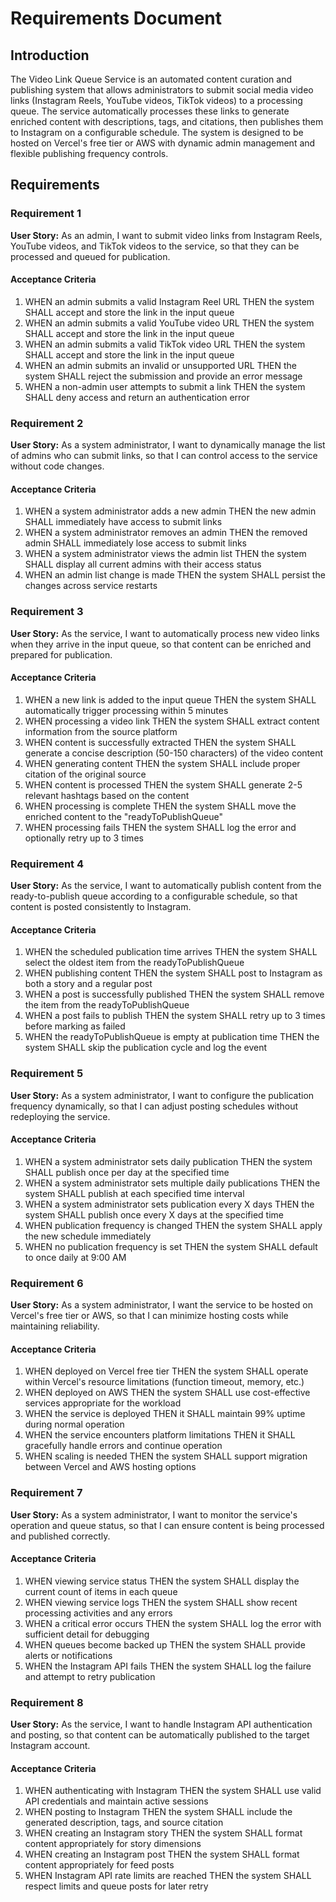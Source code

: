 # Requirements Document

## Introduction

The Video Link Queue Service is an automated content curation and publishing system that allows administrators to submit social media video links (Instagram Reels, YouTube videos, TikTok videos) to a processing queue. The service automatically processes these links to generate enriched content with descriptions, tags, and citations, then publishes them to Instagram on a configurable schedule. The system is designed to be hosted on Vercel's free tier or AWS with dynamic admin management and flexible publishing frequency controls.

## Requirements

### Requirement 1

**User Story:** As an admin, I want to submit video links from Instagram Reels, YouTube videos, and TikTok videos to the service, so that they can be processed and queued for publication.

#### Acceptance Criteria

1. WHEN an admin submits a valid Instagram Reel URL THEN the system SHALL accept and store the link in the input queue
2. WHEN an admin submits a valid YouTube video URL THEN the system SHALL accept and store the link in the input queue
3. WHEN an admin submits a valid TikTok video URL THEN the system SHALL accept and store the link in the input queue
4. WHEN an admin submits an invalid or unsupported URL THEN the system SHALL reject the submission and provide an error message
5. WHEN a non-admin user attempts to submit a link THEN the system SHALL deny access and return an authentication error

### Requirement 2

**User Story:** As a system administrator, I want to dynamically manage the list of admins who can submit links, so that I can control access to the service without code changes.

#### Acceptance Criteria

1. WHEN a system administrator adds a new admin THEN the new admin SHALL immediately have access to submit links
2. WHEN a system administrator removes an admin THEN the removed admin SHALL immediately lose access to submit links
3. WHEN a system administrator views the admin list THEN the system SHALL display all current admins with their access status
4. WHEN an admin list change is made THEN the system SHALL persist the changes across service restarts

### Requirement 3

**User Story:** As the service, I want to automatically process new video links when they arrive in the input queue, so that content can be enriched and prepared for publication.

#### Acceptance Criteria

1. WHEN a new link is added to the input queue THEN the system SHALL automatically trigger processing within 5 minutes
2. WHEN processing a video link THEN the system SHALL extract content information from the source platform
3. WHEN content is successfully extracted THEN the system SHALL generate a concise description (50-150 characters) of the video content
4. WHEN generating content THEN the system SHALL include proper citation of the original source
5. WHEN content is processed THEN the system SHALL generate 2-5 relevant hashtags based on the content
6. WHEN processing is complete THEN the system SHALL move the enriched content to the "readyToPublishQueue"
7. WHEN processing fails THEN the system SHALL log the error and optionally retry up to 3 times

### Requirement 4

**User Story:** As the service, I want to automatically publish content from the ready-to-publish queue according to a configurable schedule, so that content is posted consistently to Instagram.

#### Acceptance Criteria

1. WHEN the scheduled publication time arrives THEN the system SHALL select the oldest item from the readyToPublishQueue
2. WHEN publishing content THEN the system SHALL post to Instagram as both a story and a regular post
3. WHEN a post is successfully published THEN the system SHALL remove the item from the readyToPublishQueue
4. WHEN a post fails to publish THEN the system SHALL retry up to 3 times before marking as failed
5. WHEN the readyToPublishQueue is empty at publication time THEN the system SHALL skip the publication cycle and log the event

### Requirement 5

**User Story:** As a system administrator, I want to configure the publication frequency dynamically, so that I can adjust posting schedules without redeploying the service.

#### Acceptance Criteria

1. WHEN a system administrator sets daily publication THEN the system SHALL publish once per day at the specified time
2. WHEN a system administrator sets multiple daily publications THEN the system SHALL publish at each specified time interval
3. WHEN a system administrator sets publication every X days THEN the system SHALL publish once every X days at the specified time
4. WHEN publication frequency is changed THEN the system SHALL apply the new schedule immediately
5. WHEN no publication frequency is set THEN the system SHALL default to once daily at 9:00 AM

### Requirement 6

**User Story:** As a system administrator, I want the service to be hosted on Vercel's free tier or AWS, so that I can minimize hosting costs while maintaining reliability.

#### Acceptance Criteria

1. WHEN deployed on Vercel free tier THEN the system SHALL operate within Vercel's resource limitations (function timeout, memory, etc.)
2. WHEN deployed on AWS THEN the system SHALL use cost-effective services appropriate for the workload
3. WHEN the service is deployed THEN it SHALL maintain 99% uptime during normal operation
4. WHEN the service encounters platform limitations THEN it SHALL gracefully handle errors and continue operation
5. WHEN scaling is needed THEN the system SHALL support migration between Vercel and AWS hosting options

### Requirement 7

**User Story:** As a system administrator, I want to monitor the service's operation and queue status, so that I can ensure content is being processed and published correctly.

#### Acceptance Criteria

1. WHEN viewing service status THEN the system SHALL display the current count of items in each queue
2. WHEN viewing service logs THEN the system SHALL show recent processing activities and any errors
3. WHEN a critical error occurs THEN the system SHALL log the error with sufficient detail for debugging
4. WHEN queues become backed up THEN the system SHALL provide alerts or notifications
5. WHEN the Instagram API fails THEN the system SHALL log the failure and attempt to retry publication

### Requirement 8

**User Story:** As the service, I want to handle Instagram API authentication and posting, so that content can be automatically published to the target Instagram account.

#### Acceptance Criteria

1. WHEN authenticating with Instagram THEN the system SHALL use valid API credentials and maintain active sessions
2. WHEN posting to Instagram THEN the system SHALL include the generated description, tags, and source citation
3. WHEN creating an Instagram story THEN the system SHALL format content appropriately for story dimensions
4. WHEN creating an Instagram post THEN the system SHALL format content appropriately for feed posts
5. WHEN Instagram API rate limits are reached THEN the system SHALL respect limits and queue posts for later retry
